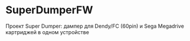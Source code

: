 # SuperDumperFW
Проект Super Dumper: дампер для Dendy/FC (60pin) и Sega Megadrive картриджей в одном устройстве
